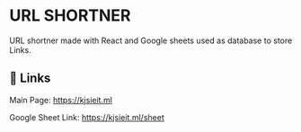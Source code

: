 
# URL SHORTNER

URL shortner made with React and Google sheets used as database to store Links.

## 🔗 Links
Main Page: https://kjsieit.ml

Google Sheet Link: https://kjsieit.ml/sheet
